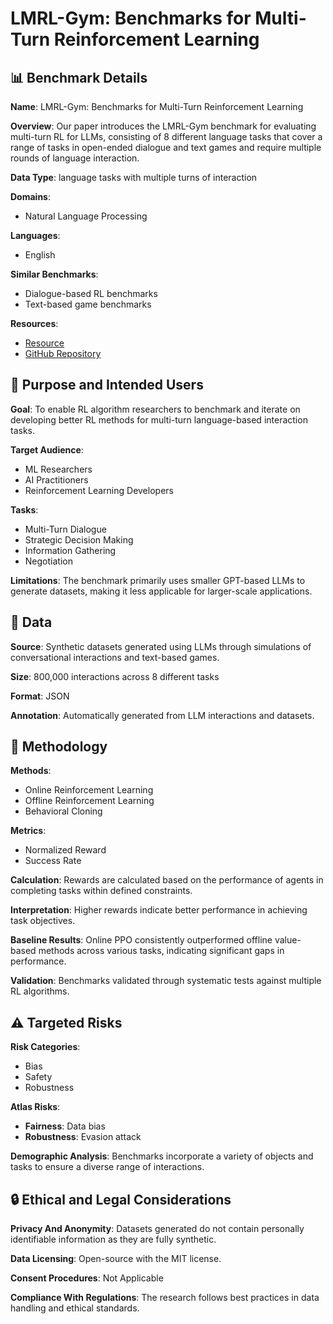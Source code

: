 # LMRL-Gym: Benchmarks for Multi-Turn Reinforcement Learning

## 📊 Benchmark Details

**Name**: LMRL-Gym: Benchmarks for Multi-Turn Reinforcement Learning

**Overview**: Our paper introduces the LMRL-Gym benchmark for evaluating multi-turn RL for LLMs, consisting of 8 different language tasks that cover a range of tasks in open-ended dialogue and text games and require multiple rounds of language interaction.

**Data Type**: language tasks with multiple turns of interaction

**Domains**:
- Natural Language Processing

**Languages**:
- English

**Similar Benchmarks**:
- Dialogue-based RL benchmarks
- Text-based game benchmarks

**Resources**:
- [Resource](https://lmrl-gym.github.io/)
- [GitHub Repository](https://github.com/abdulhaim/LMRL-Gym)

## 🎯 Purpose and Intended Users

**Goal**: To enable RL algorithm researchers to benchmark and iterate on developing better RL methods for multi-turn language-based interaction tasks.

**Target Audience**:
- ML Researchers
- AI Practitioners
- Reinforcement Learning Developers

**Tasks**:
- Multi-Turn Dialogue
- Strategic Decision Making
- Information Gathering
- Negotiation

**Limitations**: The benchmark primarily uses smaller GPT-based LLMs to generate datasets, making it less applicable for larger-scale applications.

## 💾 Data

**Source**: Synthetic datasets generated using LLMs through simulations of conversational interactions and text-based games.

**Size**: 800,000 interactions across 8 different tasks

**Format**: JSON

**Annotation**: Automatically generated from LLM interactions and datasets.

## 🔬 Methodology

**Methods**:
- Online Reinforcement Learning
- Offline Reinforcement Learning
- Behavioral Cloning

**Metrics**:
- Normalized Reward
- Success Rate

**Calculation**: Rewards are calculated based on the performance of agents in completing tasks within defined constraints.

**Interpretation**: Higher rewards indicate better performance in achieving task objectives.

**Baseline Results**: Online PPO consistently outperformed offline value-based methods across various tasks, indicating significant gaps in performance.

**Validation**: Benchmarks validated through systematic tests against multiple RL algorithms.

## ⚠️ Targeted Risks

**Risk Categories**:
- Bias
- Safety
- Robustness

**Atlas Risks**:
- **Fairness**: Data bias
- **Robustness**: Evasion attack

**Demographic Analysis**: Benchmarks incorporate a variety of objects and tasks to ensure a diverse range of interactions.

## 🔒 Ethical and Legal Considerations

**Privacy And Anonymity**: Datasets generated do not contain personally identifiable information as they are fully synthetic.

**Data Licensing**: Open-source with the MIT license.

**Consent Procedures**: Not Applicable

**Compliance With Regulations**: The research follows best practices in data handling and ethical standards.
